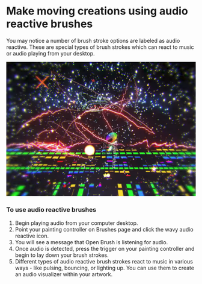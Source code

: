 # Make moving creations using audio reactive brushes

You may notice a number of brush stroke options are labeled as audio reactive. These are special types of brush strokes which can react to music or audio playing from your desktop.

![](<../.gitbook/assets/image (4).png>)

### **To use audio reactive brushes**

1. Begin playing audio from your computer desktop.
2. Point your painting controller on Brushes page and click the wavy audio reactive icon.
3. You will see a message that Open Brush is listening for audio.
4. Once audio is detected, press the trigger on your painting controller and begin to lay down your brush strokes.
5. Different types of audio reactive brush strokes react to music in various ways - like pulsing, bouncing, or lighting up. You can use them to create an audio visualizer within your artwork.



